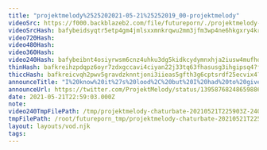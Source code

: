 ```yaml
---
title: "projektmelody%2525202021-05-21%25252019_00-projektmelody"
videoSrc: https://f000.backblazeb2.com/file/futureporn/./projektmelody-chaturbate-2021-05-22-QmW4efZQZK5H6bGjuc1KRJ6qBK13fLbpB19WwJMFrtYt2k.mp4
videoSrcHash: bafybeidsyqtr5etp4gm4jmlsxxmnkrqwu2mm3jfm3wp4ne6hkgxry4krxe
video720Hash: 
video480Hash: 
video360Hash: 
video240Hash: bafybeibnt4osiyrwsm6cnz4uhku3dg5kidkcydymnxhja2iusw4mufhqkm?filename=projektmelody-chaturbate-20210521T225903Z-240p.mp4
thinHash: bafkreihzpdqpz6oyr7zdxgccavi4ciyan22j33tq63fhasusg3ihgipsq4?filename=20210521T225903Z_thin.jpg
thiccHash: bafkreicvqh2pwv5gravdzknntjoni3iieas5gfth3g6cptsrdf25ecvix4?filename=20210521T225903Z_thicc.jpg
announceTitle: "I%20know%20it%27s%20lood%2C%20but%20I%20had%20to%20give%20you%20an%20ass%20shot.%20%28robot%20ass%20that%20is%29"
announceUrl: https://twitter.com/ProjektMelody/status/1395876824865988611
date: 2021-05-21T22:59:03.000Z
note: 
video240TmpFilePath: /tmp/projektmelody-chaturbate-20210521T225903Z-240p.mp4
tmpFilePath: /root/futureporn_tmp/projektmelody-chaturbate-20210521T225903Z.mp4
layout: layouts/vod.njk
tags:
---
```

